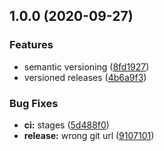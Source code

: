 ## 1.0.0 (2020-09-27)


### Features

* semantic versioning ([8fd1927](https://gitlab.com/donaldrich/modular-gitlab-ci/commit/8fd1927633557e5532f357073e812b6fc9b77624))
* versioned releases ([4b6a9f3](https://gitlab.com/donaldrich/modular-gitlab-ci/commit/4b6a9f37cdf3e59ee0b8b6bf0f0bb05fc38f8bba))


### Bug Fixes

* **ci:** stages ([5d488f0](https://gitlab.com/donaldrich/modular-gitlab-ci/commit/5d488f0c71606c823d5d1a5e1876d7b36eb6b6c0))
* **release:** wrong git url ([9107101](https://gitlab.com/donaldrich/modular-gitlab-ci/commit/9107101e6e69879de08d0c62dde32306b0d0613f))
